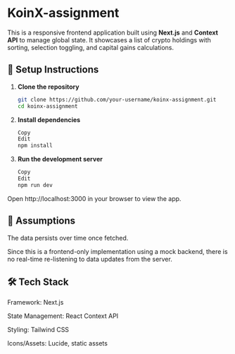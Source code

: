# KoinX-assignment

This is a responsive frontend application built using **Next.js** and **Context API** to manage global state. It showcases a list of crypto holdings with sorting, selection toggling, and capital gains calculations.


## 🔧 Setup Instructions

1. **Clone the repository**
   ```bash
   git clone https://github.com/your-username/koinx-assignment.git
   cd koinx-assignment
2. **Install dependencies**

    ```bash
    Copy
    Edit
    npm install
3. **Run the development server**

    ```bash
    Copy
    Edit
    npm run dev
Open http://localhost:3000 in your browser to view the app.

## 📌 Assumptions
The data persists over time once fetched.

Since this is a frontend-only implementation using a mock backend, there is no real-time re-listening to data updates from the server.

## 🛠️ Tech Stack
Framework: Next.js

State Management: React Context API

Styling: Tailwind CSS

Icons/Assets: Lucide, static assets